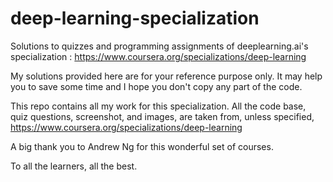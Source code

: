 # deep-learning-specialization
Solutions to quizzes and programming assignments of deeplearning.ai's specialization : https://www.coursera.org/specializations/deep-learning

My solutions provided here are for your reference purpose only. It may help you to save some time and I hope you don't copy any part of the code.

This repo contains all my work for this specialization. All the code base, quiz questions, screenshot, and images, are taken from, unless specified, https://www.coursera.org/specializations/deep-learning

A big thank you to Andrew Ng for this wonderful set of courses.

To all the learners, all the best.
